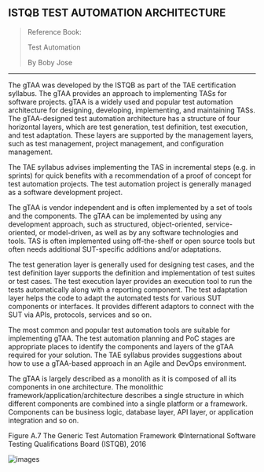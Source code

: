 ## ISTQB TEST AUTOMATION ARCHITECTURE

> Reference Book:
> 
> Test Automation
> 
> By Boby Jose

---

The gTAA was developed by the ISTQB as part of the TAE certification syllabus. The gTAA provides an approach to implementing TASs for software projects. gTAA is a widely used and popular test automation architecture for designing, developing, implementing, and maintaining TASs. The gTAA-designed test automation architecture has a structure of four horizontal layers, which are test generation, test definition, test execution, and test adaptation. These layers are supported by the management layers, such as test management, project management, and configuration management.

The TAE syllabus advises implementing the TAS in incremental steps (e.g. in sprints) for quick benefits with a recommendation of a proof of concept for test automation projects. The test automation project is generally managed as a software development project.

The gTAA is vendor independent and is often implemented by a set of tools and the components. The gTAA can be implemented by using any development approach, such as structured, object-oriented, service-oriented, or model-driven, as well as by any software technologies and tools. TAS is often implemented using off-the-shelf or open source tools but often needs additional SUT-specific additions and/or adaptations.

The test generation layer is generally used for designing test cases, and the test definition layer supports the definition and implementation of test suites or test cases. The test execution layer provides an execution tool to run the tests automatically along with a reporting component. The test adaptation layer helps the code to adapt the automated tests for various SUT components or interfaces. It provides different adaptors to connect with the SUT via APIs, protocols, services and so on.

The most common and popular test automation tools are suitable for implementing gTAA. The test automation planning and PoC stages are appropriate places to identify the components and layers of the gTAA required for your solution. The TAE syllabus provides suggestions about how to use a gTAA-based approach in an Agile and DevOps environment.

The gTAA is largely described as a monolith as it is composed of all its components in one architecture. The monolithic framework/application/architecture describes a single structure in which different components are combined into a single platform or a framework. Components can be business logic, database layer, API layer, or application integration and so on.

Figure A.7 The Generic Test Automation Framework ©International Software Testing Qualifications Board (ISTQB), 2016

![images](https://learning.oreilly.com/api/v2/epubs/urn:orm:book:9781780175478/files/Images/FigA-7.png)
